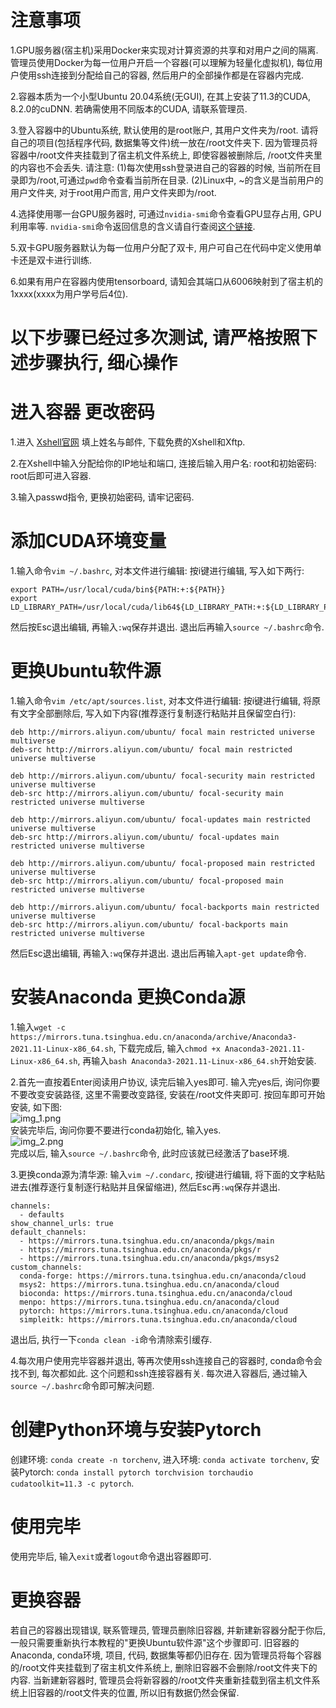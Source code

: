 # 注意事项
1.GPU服务器(宿主机)采用Docker来实现对计算资源的共享和对用户之间的隔离. 管理员使用Docker为每一位用户开启一个容器(可以理解为轻量化虚拟机),
每位用户使用ssh连接到分配给自己的容器, 然后用户的全部操作都是在容器内完成.

2.容器本质为一个小型Ubuntu 20.04系统(无GUI), 在其上安装了11.3的CUDA, 8.2.0的cuDNN. 若确需使用不同版本的CUDA, 请联系管理员.

3.登入容器中的Ubuntu系统, 默认使用的是root账户, 其用户文件夹为/root. 请将自己的项目(包括程序代码, 数据集等文件)统一放在/root文件夹下.
因为管理员将容器中/root文件夹挂载到了宿主机文件系统上, 即使容器被删除后, /root文件夹里的内容也不会丢失.
请注意: (1)每次使用ssh登录进自己的容器的时候, 当前所在目录即为/root,可通过```pwd```命令查看当前所在目录.
(2)Linux中, ~的含义是当前用户的用户文件夹, 对于root用户而言, 用户文件夹即为/root.

4.选择使用哪一台GPU服务器时, 可通过```nvidia-smi```命令查看GPU显存占用, GPU利用率等.
```nvidia-smi```命令返回信息的含义请自行查阅[这个链接](https://www.jianshu.com/p/ceb3c020e06b).

5.双卡GPU服务器默认为每一位用户分配了双卡, 用户可自己在代码中定义使用单卡还是双卡进行训练.

6.如果有用户在容器内使用tensorboard, 请知会其端口从6006映射到了宿主机的1xxxx(xxxx为用户学号后4位).

# 以下步骤已经过多次测试, 请严格按照下述步骤执行, 细心操作

# 进入容器 更改密码
1.进入 [Xshell官网](https://www.netsarang.com/zh/free-for-home-school/) 填上姓名与邮件, 下载免费的Xshell和Xftp.

2.在Xshell中输入分配给你的IP地址和端口, 连接后输入用户名: root和初始密码: root后即可进入容器.

3.输入passwd指令, 更换初始密码, 请牢记密码.


# 添加CUDA环境变量
1.输入命令```vim ~/.bashrc```, 对本文件进行编辑: 按i键进行编辑, 写入如下两行:
```
export PATH=/usr/local/cuda/bin${PATH:+:${PATH}}
export LD_LIBRARY_PATH=/usr/local/cuda/lib64${LD_LIBRARY_PATH:+:${LD_LIBRARY_PATH}}
```
然后按Esc退出编辑, 再输入```:wq```保存并退出. 退出后再输入```source ~/.bashrc```命令.


# 更换Ubuntu软件源
1.输入命令```vim /etc/apt/sources.list```, 对本文件进行编辑: 按i键进行编辑, 将原有文字全部删除后, 写入如下内容(推荐逐行复制逐行粘贴并且保留空白行):
```
deb http://mirrors.aliyun.com/ubuntu/ focal main restricted universe multiverse
deb-src http://mirrors.aliyun.com/ubuntu/ focal main restricted universe multiverse

deb http://mirrors.aliyun.com/ubuntu/ focal-security main restricted universe multiverse
deb-src http://mirrors.aliyun.com/ubuntu/ focal-security main restricted universe multiverse

deb http://mirrors.aliyun.com/ubuntu/ focal-updates main restricted universe multiverse
deb-src http://mirrors.aliyun.com/ubuntu/ focal-updates main restricted universe multiverse

deb http://mirrors.aliyun.com/ubuntu/ focal-proposed main restricted universe multiverse
deb-src http://mirrors.aliyun.com/ubuntu/ focal-proposed main restricted universe multiverse

deb http://mirrors.aliyun.com/ubuntu/ focal-backports main restricted universe multiverse
deb-src http://mirrors.aliyun.com/ubuntu/ focal-backports main restricted universe multiverse
```
然后Esc退出编辑, 再输入```:wq```保存并退出. 退出后再输入```apt-get update```命令.


# 安装Anaconda 更换Conda源
1.输入```wget -c https://mirrors.tuna.tsinghua.edu.cn/anaconda/archive/Anaconda3-2021.11-Linux-x86_64.sh```,
下载完成后, 输入```chmod +x Anaconda3-2021.11-Linux-x86_64.sh```, 再输入```bash Anaconda3-2021.11-Linux-x86_64.sh```开始安装.

2.首先一直按着Enter阅读用户协议, 读完后输入yes即可. 输入完yes后, 询问你要不要改变安装路径, 这里不需要改变路径, 安装在/root文件夹即可. 按回车即可开始安装, 如下图:  
![img_1.png](img_1.png)  
安装完毕后, 询问你要不要进行conda初始化, 输入yes.  
![img_2.png](img_2.png)  
完成以后, 输入```source ~/.bashrc```命令, 此时应该就已经激活了base环境.

3.更换conda源为清华源: 输入```vim ~/.condarc```, 按i键进行编辑, 将下面的文字粘贴进去(推荐逐行复制逐行粘贴并且保留缩进), 然后Esc再```:wq```保存并退出.
```
channels:
  - defaults
show_channel_urls: true
default_channels:
  - https://mirrors.tuna.tsinghua.edu.cn/anaconda/pkgs/main
  - https://mirrors.tuna.tsinghua.edu.cn/anaconda/pkgs/r
  - https://mirrors.tuna.tsinghua.edu.cn/anaconda/pkgs/msys2
custom_channels:
  conda-forge: https://mirrors.tuna.tsinghua.edu.cn/anaconda/cloud
  msys2: https://mirrors.tuna.tsinghua.edu.cn/anaconda/cloud
  bioconda: https://mirrors.tuna.tsinghua.edu.cn/anaconda/cloud
  menpo: https://mirrors.tuna.tsinghua.edu.cn/anaconda/cloud
  pytorch: https://mirrors.tuna.tsinghua.edu.cn/anaconda/cloud
  simpleitk: https://mirrors.tuna.tsinghua.edu.cn/anaconda/cloud
```
退出后, 执行一下```conda clean -i```命令清除索引缓存.

4.每次用户使用完毕容器并退出, 等再次使用ssh连接自己的容器时, conda命令会找不到, 每次都如此.
这个问题和ssh连接容器有关. 每次进入容器后, 通过输入```source ~/.bashrc```命令即可解决问题.

# 创建Python环境与安装Pytorch
创建环境: ```conda create -n torchenv```, 进入环境: ```conda activate torchenv```,
安装Pytorch: ```conda install pytorch torchvision torchaudio cudatoolkit=11.3 -c pytorch```.

# 使用完毕
使用完毕后, 输入```exit```或者```logout```命令退出容器即可.

# 更换容器
若自己的容器出现错误, 联系管理员, 管理员删除旧容器, 并新建新容器分配于你后, 一般只需要重新执行本教程的"更换Ubuntu软件源"这个步骤即可. 旧容器的Anaconda, conda环境, 项目, 代码, 数据集等都仍旧存在. 因为管理员将每个容器的/root文件夹挂载到了宿主机文件系统上, 删除旧容器不会删除/root文件夹下的内容. 当新建新容器时, 管理员会将新容器的/root文件夹重新挂载到宿主机文件系统上旧容器的/root文件夹的位置, 所以旧有数据仍然会保留.
